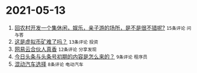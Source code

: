 # 2021-05-13

1. [回农村开发一个集休闲，娱乐，亲子游的场所，是不是很不错呢?](https://www.v2ex.com/t/776622) `15条评论` `问与答`
1. [这是虚拟币矿难了吗？](https://www.v2ex.com/t/776615) `13条评论` `投资`
1. [网易云合伙人真香](https://www.v2ex.com/t/776626) `12条评论` `分享发现`
1. [今日头条与头条号初期的内容是怎么来的？](https://www.v2ex.com/t/776614) `9条评论` `程序员`
1. [混动汽车选择](https://www.v2ex.com/t/776627) `8条评论` `电动汽车`
